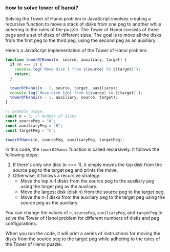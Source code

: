 ### how to solve tower of hanoi?

Solving the Tower of Hanoi problem in JavaScript involves creating a recursive function to move a stack of disks from one peg to another while adhering to the rules of the puzzle. The Tower of Hanoi consists of three pegs and a set of disks of different sizes. The goal is to move all the disks from the first peg to the third peg, using the second peg as an auxiliary.

Here's a JavaScript implementation of the Tower of Hanoi problem:

```javascript
function towerOfHanoi(n, source, auxiliary, target) {
  if (n === 1) {
    console.log(`Move disk 1 from ${source} to ${target}`);
    return;
  }

  towerOfHanoi(n - 1, source, target, auxiliary);
  console.log(`Move disk ${n} from ${source} to ${target}`);
  towerOfHanoi(n - 1, auxiliary, source, target);
}

// Example usage:
const n = 3; // Number of disks
const sourcePeg = "A";
const auxiliaryPeg = "B";
const targetPeg = "C";

towerOfHanoi(n, sourcePeg, auxiliaryPeg, targetPeg);
```

In this code, the `towerOfHanoi` function is called recursively. It follows the following steps:

1. If there's only one disk (n === 1), it simply moves the top disk from the source peg to the target peg and prints the move.
2. Otherwise, it follows a recursive strategy:
   - Move the top n-1 disks from the source peg to the auxiliary peg using the target peg as the auxiliary.
   - Move the largest disk (disk n) from the source peg to the target peg.
   - Move the n-1 disks from the auxiliary peg to the target peg using the source peg as the auxiliary.

You can change the values of `n`, `sourcePeg`, `auxiliaryPeg`, and `targetPeg` to solve the Tower of Hanoi problem for different numbers of disks and peg configurations.

When you run the code, it will print a series of instructions for moving the disks from the source peg to the target peg while adhering to the rules of the Tower of Hanoi puzzle.
